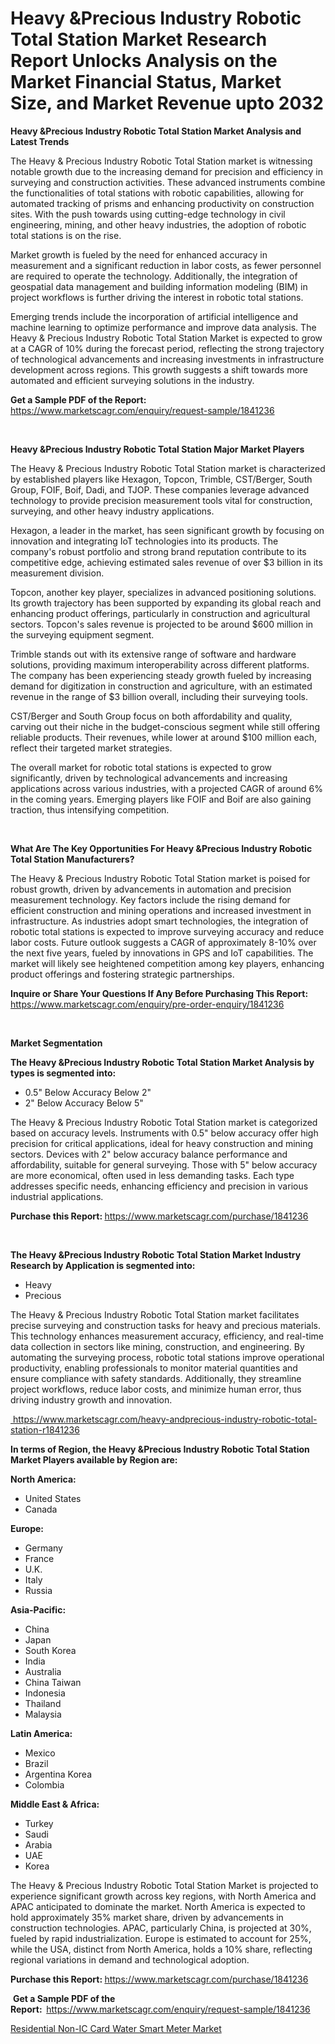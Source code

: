 <p><h1>Heavy &Precious Industry Robotic Total Station Market Research Report Unlocks Analysis on the Market Financial Status, Market Size, and Market Revenue upto 2032</h1></p><p><strong>Heavy &Precious Industry Robotic Total Station Market Analysis and Latest Trends</strong></p>
<p><p>The Heavy & Precious Industry Robotic Total Station market is witnessing notable growth due to the increasing demand for precision and efficiency in surveying and construction activities. These advanced instruments combine the functionalities of total stations with robotic capabilities, allowing for automated tracking of prisms and enhancing productivity on construction sites. With the push towards using cutting-edge technology in civil engineering, mining, and other heavy industries, the adoption of robotic total stations is on the rise.</p><p>Market growth is fueled by the need for enhanced accuracy in measurement and a significant reduction in labor costs, as fewer personnel are required to operate the technology. Additionally, the integration of geospatial data management and building information modeling (BIM) in project workflows is further driving the interest in robotic total stations. </p><p>Emerging trends include the incorporation of artificial intelligence and machine learning to optimize performance and improve data analysis. The Heavy & Precious Industry Robotic Total Station Market is expected to grow at a CAGR of 10% during the forecast period, reflecting the strong trajectory of technological advancements and increasing investments in infrastructure development across regions. This growth suggests a shift towards more automated and efficient surveying solutions in the industry.</p></p>
<p><strong>Get a Sample PDF of the Report:&nbsp;</strong> <a href="https://www.marketscagr.com/enquiry/request-sample/1841236?utm_campaign=3271&utm_medium=2&utm_source=Github&utm_content=ia&utm_term=12042025&utm_id=heavy-precious-industry-robotic-total-station">https://www.marketscagr.com/enquiry/request-sample/1841236</a></p>
<p>&nbsp;</p>
<p><strong>Heavy &Precious Industry Robotic Total Station Major Market Players</strong></p>
<p><p>The Heavy & Precious Industry Robotic Total Station market is characterized by established players like Hexagon, Topcon, Trimble, CST/Berger, South Group, FOIF, Boif, Dadi, and TJOP. These companies leverage advanced technology to provide precision measurement tools vital for construction, surveying, and other heavy industry applications.</p><p>Hexagon, a leader in the market, has seen significant growth by focusing on innovation and integrating IoT technologies into its products. The company's robust portfolio and strong brand reputation contribute to its competitive edge, achieving estimated sales revenue of over $3 billion in its measurement division.</p><p>Topcon, another key player, specializes in advanced positioning solutions. Its growth trajectory has been supported by expanding its global reach and enhancing product offerings, particularly in construction and agricultural sectors. Topcon's sales revenue is projected to be around $600 million in the surveying equipment segment.</p><p>Trimble stands out with its extensive range of software and hardware solutions, providing maximum interoperability across different platforms. The company has been experiencing steady growth fueled by increasing demand for digitization in construction and agriculture, with an estimated revenue in the range of $3 billion overall, including their surveying tools.</p><p>CST/Berger and South Group focus on both affordability and quality, carving out their niche in the budget-conscious segment while still offering reliable products. Their revenues, while lower at around $100 million each, reflect their targeted market strategies.</p><p>The overall market for robotic total stations is expected to grow significantly, driven by technological advancements and increasing applications across various industries, with a projected CAGR of around 6% in the coming years. Emerging players like FOIF and Boif are also gaining traction, thus intensifying competition.</p></p>
<p>&nbsp;</p>
<p><strong>What Are The Key Opportunities For Heavy &Precious Industry Robotic Total Station Manufacturers?</strong></p>
<p><p>The Heavy & Precious Industry Robotic Total Station market is poised for robust growth, driven by advancements in automation and precision measurement technology. Key factors include the rising demand for efficient construction and mining operations and increased investment in infrastructure. As industries adopt smart technologies, the integration of robotic total stations is expected to improve surveying accuracy and reduce labor costs. Future outlook suggests a CAGR of approximately 8-10% over the next five years, fueled by innovations in GPS and IoT capabilities. The market will likely see heightened competition among key players, enhancing product offerings and fostering strategic partnerships.</p></p>
<p><strong>Inquire or Share Your Questions If Any Before Purchasing This Report:</strong> <a href="https://www.marketscagr.com/enquiry/pre-order-enquiry/1841236?utm_campaign=3271&utm_medium=2&utm_source=Github&utm_content=ia&utm_term=12042025&utm_id=heavy-precious-industry-robotic-total-station">https://www.marketscagr.com/enquiry/pre-order-enquiry/1841236</a></p>
<p>&nbsp;</p>
<p><strong>Market Segmentation</strong></p>
<p><strong>The Heavy &Precious Industry Robotic Total Station Market Analysis by types is segmented into:</strong></p>
<p><ul><li>0.5" Below Accuracy Below 2"</li><li>2" Below Accuracy Below 5"</li></ul></p>
<p><p>The Heavy & Precious Industry Robotic Total Station market is categorized based on accuracy levels. Instruments with 0.5" below accuracy offer high precision for critical applications, ideal for heavy construction and mining sectors. Devices with 2" below accuracy balance performance and affordability, suitable for general surveying. Those with 5" below accuracy are more economical, often used in less demanding tasks. Each type addresses specific needs, enhancing efficiency and precision in various industrial applications.</p></p>
<p><strong>Purchase this Report:&nbsp;</strong><a href="https://www.marketscagr.com/purchase/1841236?utm_campaign=3271&utm_medium=2&utm_source=Github&utm_content=ia&utm_term=12042025&utm_id=heavy-precious-industry-robotic-total-station">https://www.marketscagr.com/purchase/1841236</a></p>
<p>&nbsp;</p>
<p><strong>The Heavy &Precious Industry Robotic Total Station Market Industry Research by Application is segmented into:</strong></p>
<p><ul><li>Heavy</li><li>Precious</li></ul></p>
<p><p>The Heavy & Precious Industry Robotic Total Station market facilitates precise surveying and construction tasks for heavy and precious materials. This technology enhances measurement accuracy, efficiency, and real-time data collection in sectors like mining, construction, and engineering. By automating the surveying process, robotic total stations improve operational productivity, enabling professionals to monitor material quantities and ensure compliance with safety standards. Additionally, they streamline project workflows, reduce labor costs, and minimize human error, thus driving industry growth and innovation.</p></p>
<p><a href="https://www.marketscagr.com/heavy-andprecious-industry-robotic-total-station-r1841236?utm_campaign=3271&utm_medium=2&utm_source=Github&utm_content=ia&utm_term=12042025&utm_id=heavy-precious-industry-robotic-total-station">&nbsp;https://www.marketscagr.com/heavy-andprecious-industry-robotic-total-station-r1841236</a></p>
<p><strong>In terms of Region, the Heavy &Precious Industry Robotic Total Station Market Players available by Region are:</strong></p>
<p>
    <p> <strong> North America: </strong>
        <ul>
            <li>United States</li>
            <li>Canada</li>
        </ul>
        </p> 
    <p> <strong> Europe: </strong>
        <ul>
            <li>Germany</li>
            <li>France</li>
            <li>U.K.</li>
            <li>Italy</li>
            <li>Russia</li>
        </ul>
        </p> 
    <p> <strong> Asia-Pacific: </strong>
        <ul>
            <li>China</li>
            <li>Japan</li>
            <li>South Korea</li>
            <li>India</li>
            <li>Australia</li>
            <li>China Taiwan</li>
            <li>Indonesia</li>
            <li>Thailand</li>
            <li>Malaysia</li>
        </ul>
        </p> 
    <p> <strong> Latin America: </strong>
        <ul>
            <li>Mexico</li>
            <li>Brazil</li>
            <li>Argentina Korea</li>
            <li>Colombia</li>
        </ul>
        </p> 
    <p> <strong> Middle East & Africa: </strong>
        <ul>
            <li>Turkey</li>
            <li>Saudi</li>
            <li>Arabia</li>
            <li>UAE</li>
            <li>Korea</li>
        </ul>
    </p>
    </p>
<p><p>The Heavy & Precious Industry Robotic Total Station Market is projected to experience significant growth across key regions, with North America and APAC anticipated to dominate the market. North America is expected to hold approximately 35% market share, driven by advancements in construction technologies. APAC, particularly China, is projected at 30%, fueled by rapid industrialization. Europe is estimated to account for 25%, while the USA, distinct from North America, holds a 10% share, reflecting regional variations in demand and technological adoption.</p></p>
<p><strong>Purchase this Report: </strong><a href="https://www.marketscagr.com/purchase/1841236?utm_campaign=3271&utm_medium=2&utm_source=Github&utm_content=ia&utm_term=12042025&utm_id=heavy-precious-industry-robotic-total-station">https://www.marketscagr.com/purchase/1841236</a></p>
<p>&nbsp;<strong>Get a Sample PDF of the Report:&nbsp;&nbsp;</strong><a href="https://www.marketscagr.com/enquiry/request-sample/1841236?utm_campaign=3271&utm_medium=2&utm_source=Github&utm_content=ia&utm_term=12042025&utm_id=heavy-precious-industry-robotic-total-station">https://www.marketscagr.com/enquiry/request-sample/1841236</a></p>
<p><strong></strong></p>
<p><p><a href="https://github.com/rjaibiagha/Market-Research-Report-List-1/blob/main/residential-non-ic-card-water-smart-meter-market.md?utm_campaign=3271&utm_medium=2&utm_source=Github&utm_content=ia&utm_term=12042025&utm_id=heavy-precious-industry-robotic-total-station">Residential Non-IC Card Water Smart Meter Market</a></p></p>